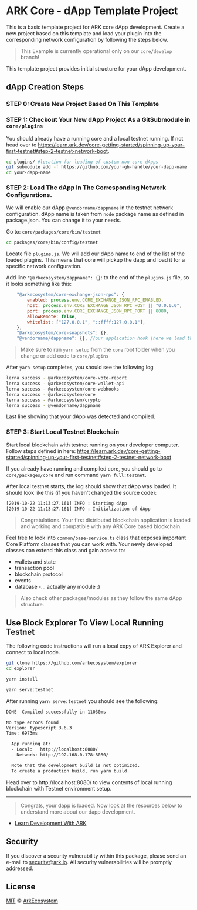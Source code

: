 # ARK Core - dApp Template Project

This is a basic template project for ARK core dApp development. Create a new project based on this template and load your plugin into the corresponding network configuration by following the steps below. 

> This Example is currently operational only on our `core/develop` branch!

This template project provides initial structure for your dApp development.

## dApp Creation Steps

### STEP 0: Create New Project Based On This Template

### STEP 1: Checkout Your New dApp Project As a GitSubmodule in `core/plugins`

You should already have a running core and a local testnet running. If not head over to https://learn.ark.dev/core-getting-started/spinning-up-your-first-testnet#step-2-testnet-network-boot.

```bash
cd plugins/ #location for loading of custom non-core dApps
git submodule add -f https://github.com/your-gh-handle/your-dapp-name
cd your-dapp-name
```

### STEP 2: Load The dApp In The Corresponding Network Configurations.

We will enable our dApp `@vendorname/dappname` in the testnet network configuration. dApp name is taken from `node` package name as defined in package.json.
You can change it to your needs.

Go to:
`core/packages/core/bin/testnet`

```bash
cd packages/core/bin/config/testnet
```

Locate file `plugins.js`. We will add our dApp name to end of the list of the loaded plugins. This means that core will pickup the dapp and load it for a specific network configuration. 

Add line `"@arkecosystem/dappname": {}`: to the end of the `plugins.js` file, so it looks something like this:

```javascript
    "@arkecosystem/core-exchange-json-rpc": {
        enabled: process.env.CORE_EXCHANGE_JSON_RPC_ENABLED,
        host: process.env.CORE_EXCHANGE_JSON_RPC_HOST || "0.0.0.0",
        port: process.env.CORE_EXCHANGE_JSON_RPC_PORT || 8080,
        allowRemote: false,
        whitelist: ["127.0.0.1", "::ffff:127.0.0.1"],
    },
    "@arkecosystem/core-snapshots": {},
    "@vendorname/dappname": {}, //our application hook (here we load the plugin/dapp, as defined in your dapp package.json)
```

> Make sure to run `yarn setup` from the `core` root folder when you change or add code to `core/plugins`

After `yarn setup` completes, you should see the following log

```bash
lerna success - @arkecosystem/core-vote-report
lerna success - @arkecosystem/core-wallet-api
lerna success - @arkecosystem/core-webhooks
lerna success - @arkecosystem/core
lerna success - @arkecosystem/crypto
lerna success - @vendorname/dappname
```

Last line showing that your dApp was detected and compiled.

### STEP 3: Start Local Testnet Blockchain

Start local blockchain with testnet running on your developer computer. Follow steps defined in here:
https://learn.ark.dev/core-getting-started/spinning-up-your-first-testnet#step-2-testnet-network-boot

If you already have running and compiled core, you should go to `core/packages/core` and run command `yarn full:testnet`. 

After local testnet starts, the log should show that dApp was loaded. It should look like this (if you haven't changed the source code):

```bash
[2019-10-22 11:13:27.161] INFO : Starting dApp
[2019-10-22 11:13:27.161] INFO : Initialization of dApp
```

> Congratulations. Your first distributed blockchain application is loaded and working and compatible with any ARK Core based blockchain.

Feel free to look into `common/base-service.ts` class that exposes important Core Platform classes that you can work with. Your newly developed classes can extend this class and gain access to:

- wallets and state
- transaction pool
- blockchain protocol
- events
- database 
-... actually any module :)

> Also check other packages/modules as they follow the same dApp structure.

## Use Block Explorer To View Local Running Testnet

The following code instructions will run a local copy of ARK Explorer and connect to local node.

```bash
git clone https://github.com/arkecosystem/explorer
cd explorer

yarn install

yarn serve:testnet
```

After running `yarn serve:testnet` you should see the following:

```bash
DONE  Compiled successfully in 11030ms                                                                                                        11:07:14 AM

No type errors found
Version: typescript 3.6.3
Time: 6973ms

  App running at:
  - Local:   http://localhost:8080/
  - Network: http://192.168.0.178:8080/

  Note that the development build is not optimized.
  To create a production build, run yarn build.
```

Head over to http://localhost:8080/ to view contents of local running blockchain with Testnet environment setup.

---

>Congrats, your dapp is loaded. Now look at the resources below to understand more about our dapp development.

-   [Learn Development With ARK](https://learn.ark.dev)

## Security

If you discover a security vulnerability within this package, please send an e-mail to security@ark.io. All security vulnerabilities will be promptly addressed.

## License

[MIT](LICENSE) © [ArkEcosystem](https://ark.io)
